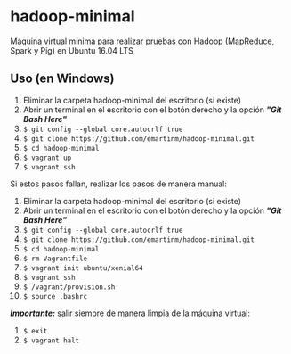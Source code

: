 # hadoop-minimal
Máquina virtual mínima para realizar pruebas con Hadoop (MapReduce, Spark y Pig) en Ubuntu 16.04 LTS

## Uso (en Windows)


1. Eliminar la carpeta hadoop-minimal del escritorio (si existe)
1. Abrir un terminal en el escritorio con el botón derecho y la opción ***"Git Bash Here"***
1. `$ git config --global core.autocrlf true`
1. `$ git clone https://github.com/emartinm/hadoop-minimal.git`
1. `$ cd hadoop-minimal`
1. `$ vagrant up`
1. `$ vagrant ssh`


Si estos pasos fallan, realizar los pasos de manera manual:

1. Eliminar la carpeta hadoop-minimal del escritorio (si existe)
1. Abrir un terminal en el escritorio con el botón derecho y la opción ***"Git Bash Here"***
1. `$ git config --global core.autocrlf true`
1. `$ git clone https://github.com/emartinm/hadoop-minimal.git`
1. `$ cd hadoop-minimal`
1. `$ rm Vagrantfile`
1. `$ vagrant init ubuntu/xenial64`
1. `$ vagrant ssh`
1. `$ /vagrant/provision.sh`
1. `$ source .bashrc`


***Importante:*** salir siempre de manera limpia de la máquina virtual:

1. `$ exit`
1. `$ vagrant halt`
